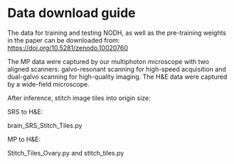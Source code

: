 # Data download guide

The data for training and testing NODH, as well as the pre-training weights in the paper can be downloaded from: https://doi.org/10.5281/zenodo.10020760

The MP data were captured by our multiphoton microscope with two aligned scanners: galvo-resonant scanning for high-speed acquisition and dual-galvo scanning for high-quality imaging. The H&E data were captured by a wide-field microscope.


After inference, stitch image tiles into origin size:

SRS to H&E:

brain_SRS_Stitch_Tiles.py

MP to H&E:

Stitch_Tiles_Ovary.py and stitch_tiles.py

